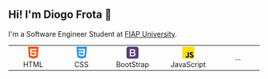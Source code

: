 ## Hi! I'm Diogo Frota 👋

I'm a Software Engineer Student at [FIAP University](https://www.fiap.com.br/). <br>


<table>
  <tr>
    <td align="center" width="120">
      <img src="./img/html-5.png" width="24" height="24" alt="html" /><br>
      <spam> HTML </spam>
    </td>
      <td align="center" width="120">
      <img src="./img/css-3.png" width="24" height="24" alt="css" /><br>
      <spam> CSS </spam>
    </td>
    <td align="center" width="120">
      <img src="./img/bootstrap.png" width="24" height="24" alt="html" /><br>
      <spam> BootStrap </spam>
    </td>
    <td align="center" width="120">
      <img src="./img/js.png" width="24" height="24" alt="html" /><br>
      <spam> JavaScript </spam>
    </td>
    </td>
    <td align="center" width="120">
<!--       <img src="./img/js.png" width="24" height="24" alt="html" /><br> -->
      <spam> ... </spam>
    </td>
  </tr>
</table>

